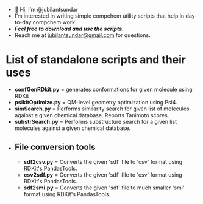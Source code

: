 - 👋 Hi, I’m @jubilantsundar
- I’m interested in writing simple compchem utility scripts that help in day-to-day compchem work.
- ***Feel free to download and use the scripts.***
- Reach me at jubilantsundar@gmail.com for questions.

# List of standalone scripts and their uses
 - **confGenRDkit.py** = generates conformations for given molecule using RDKit
 - **psikitOptimize.py** = QM-level geometry optimization using Psi4.
 - **simSearch.py** = Performs similarity search for given list of molecules against a given chemical database. Reports Tanimoto scores.
 - **substrSearch.py** = Performs substructure search for a given list molecules against a given chemical database.
 - ## File conversion tools
   - **sdf2csv.py** = Converts the given 'sdf' file to 'csv' format using RDKit's PandasTools.
   - **csv2sdf.py** = Converts the given 'sdf' file to 'csv' format using RDKit's PandasTools.
   - **sdf2smi.py** = Converts the given 'sdf' file to much smaller 'smi' format using RDKit's PandasTools.

<!---
jubilantsundar/jubilantsundar is a ✨ special ✨ repository because its `README.md` (this file) appears on your GitHub profile.
You can click the Preview link to take a look at your changes.
--->
